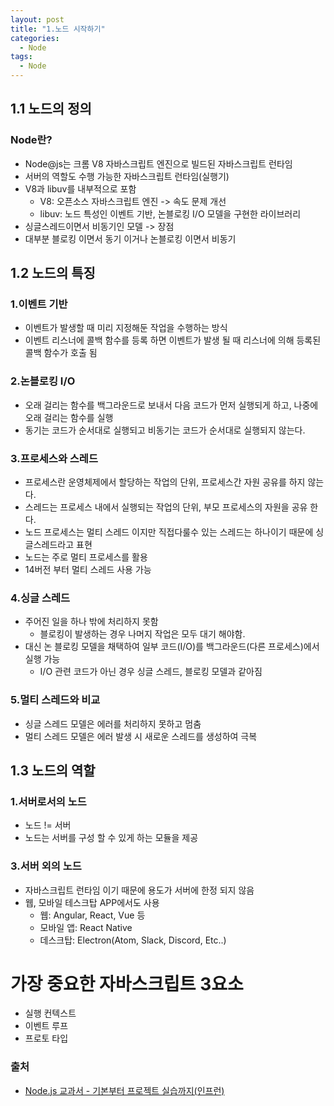```yaml
---
layout: post
title: "1.노드 시작하기"
categories:
  - Node
tags:
  - Node
---
```


## 1.1 노드의 정의

### Node란?

- Node@js는 크롬 V8 자바스크립트 엔진으로 빌드된 자바스크립트 런타임
- 서버의 역할도 수행 가능한 자바스크립트 런타임(실행기)
- V8과 libuv를 내부적으로 포함
    - V8: 오픈소스 자바스크립트 엔진 -> 속도 문제 개선
    - libuv: 노드 특성인 이벤트 기반, 논블로킹 I/O 모델을 구현한 라이브러리
- 싱글스레드이면서 비동기인 모델 -> 장점
- 대부분 블로킹 이면서 동기 이거나 논블로킹 이면서 비동기

## 1.2 노드의 특징

### 1.이벤트 기반

- 이벤트가 발생할 때 미리 지정해둔 작업을 수행하는 방식
- 이벤트 리스너에 콜백 함수를 등록 하면 이벤트가 발생 될 때 리스너에 의해 등록된 콜백 함수가 호출 됨

### 2.논블로킹 I/O

- 오래 걸리는 함수를 백그라운드로 보내서 다음 코드가 먼저 실행되게 하고, 나중에 오래 걸리는 함수를 실행
- 동기는 코드가 순서대로 실행되고 비동기는 코드가 순서대로 실행되지 않는다.

### 3.프로세스와 스레드

- 프로세스란 운영체제에서 할당하는 작업의 단위, 프로세스간 자원 공유를 하지 않는다.
- 스레드는 프로세스 내에서 실행되는 작업의 단위, 부모 프로세스의 자원을 공유 한다.
- 노드 프로세스는 멀티 스레드 이지만 직접다룰수 있는 스레드는 하나이기 때문에 싱글스레드라고 표현
- 노드는 주로 멀티 프로세스를 활용
- 14버전 부터 멀티 스레드 사용 가능

### 4.싱글 스레드

- 주어진 일을 하나 밖에 처리하지 못함
    - 블로킹이 발생하는 경우 나머지 작업은 모두 대기 해야함.
- 대신 논 블로킹 모델을 채택하여 일부 코드(I/O)를 백그라운드(다른 프로세스)에서 실행 가능
    - I/O 관련 코드가 아닌 경우 싱글 스레드, 블로킹 모델과 같아짐

### 5.멀티 스레드와 비교

- 싱글 스레드 모델은 에러를 처리하지 못하고 멈춤
- 멀티 스레드 모델은 에러 발생 시 새로운 스레드를 생성하여 극복

## 1.3 노드의 역할

### 1.서버로서의 노드

- 노드 != 서버
- 노드는 서버를 구성 할 수 있게 하는 모듈을 제공

### 3.서버 외의 노드

- 자바스크립트 런타임 이기 때문에 용도가 서버에 한정 되지 않음
- 웹, 모바일 테스크탑 APP에서도 사용
    - 웹: Angular, React, Vue 등
    - 모바일 앱: React Native
    - 데스크탑: Electron(Atom, Slack, Discord, Etc..)

# 가장 중요한 자바스크립트 3요소

- 실행 컨텍스트
- 이벤트 루프
- 프로토 타입

### 출처

- [Node.js 교과서 - 기본부터 프로젝트 실습까지(인프런)](https://www.inflearn.com/course/노드-교과서)